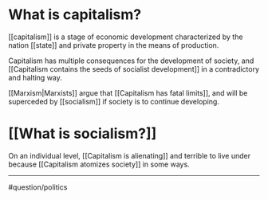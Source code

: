 # What is capitalism?
[[capitalism]] is a stage of economic development characterized by the nation [[state]] and private property in the means of production.

Capitalism has multiple consequences for the development of society, and [[Capitalism contains the seeds of socialist development]] in a contradictory and halting way. 

[[Marxism|Marxists]] argue that [[Capitalism has fatal limits]], and will be superceded by [[socialism]] if society is to continue developing. 
# [[What is socialism?]]

On an individual level, [[Capitalism is alienating]] and terrible to live under because [[Capitalism atomizes society]] in some ways. 

---
#question/politics 